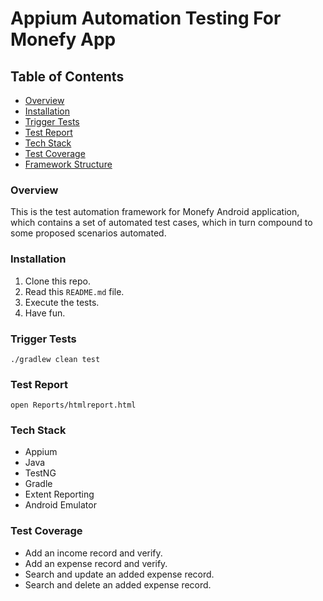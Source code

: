 # Appium Automation Testing For Monefy App

## Table of Contents

* [Overview](#overview)
* [Installation](#installation)
* [Trigger Tests](#trigger-tests)
* [Test Report](#test-report)
* [Tech Stack](#tech-stack)
* [Test Coverage](#test-coverage)
* [Framework Structure](#framework-structure)

### Overview
This is the test automation framework for Monefy Android application, which contains a set of automated test cases, which in turn compound to some proposed scenarios automated.

### Installation
1. Clone this repo.
2. Read this `README.md` file.
3. Execute the tests.
4. Have fun.

### Trigger Tests
``` In Terminal or Commandline
./gradlew clean test
```

### Test Report
``` In Terminal or Commandline
open Reports/htmlreport.html
```

### Tech Stack
* Appium
* Java
* TestNG
* Gradle
* Extent Reporting
* Android Emulator


### Test Coverage
* Add an income record and verify.
* Add an expense record and verify.
* Search and update an added expense record.
* Search and delete an added expense record.


